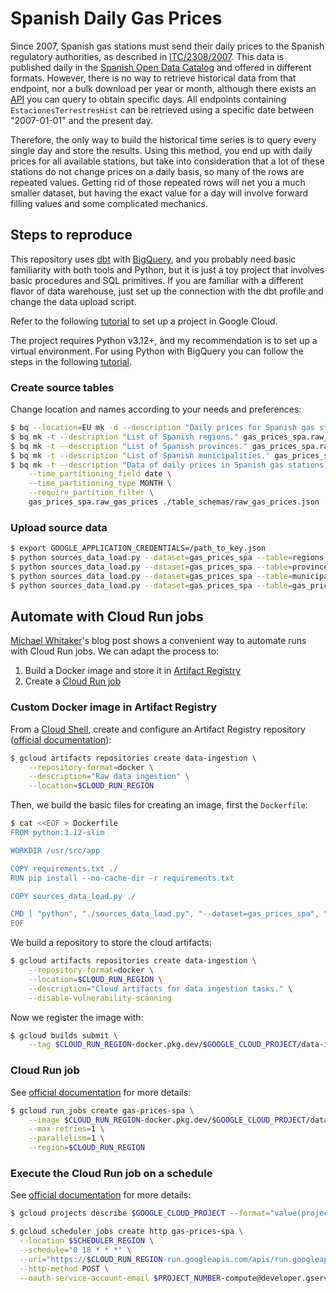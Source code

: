 # Spanish Daily Gas Prices

Since 2007, Spanish gas stations must send their daily prices to the Spanish regulatory authorities, as described in [ITC/2308/2007](https://www.boe.es/diario_boe/txt.php?id=BOE-A-2007-14592). This data is published daily in the [Spanish Open Data Catalog](https://datos.gob.es/es/catalogo/e05068001-precio-de-carburantes-en-las-gasolineras-espanolas) and offered in different formats. However, there is no way to retrieve historical data from that endpoint, nor a bulk download per year or month, although there exists an [API](https://sedeaplicaciones.minetur.gob.es/ServiciosRESTCarburantes/PreciosCarburantes/help) you can query to obtain specific days. All endpoints containing `EstacionesTerrestresHist` can be retrieved using a specific date between "2007-01-01" and the present day.

Therefore, the only way to build the historical time series is to query every single day and store the results. Using this method, you end up with daily prices for all available stations, but take into consideration that a lot of these stations do not change prices on a daily basis, so many of the rows are repeated values. Getting rid of those repeated rows will net you a much smaller dataset, but having the exact value for a day will involve forward filling values and some complicated mechanics.

## Steps to reproduce

This repository uses [dbt](https://www.getdbt.com) with [BigQuery](https://cloud.google.com/bigquery), and you probably need basic familiarity with both tools and Python, but it is just a toy project that involves basic procedures and SQL primitives. If you are familiar with a different flavor of data warehouse, just set up the connection with the dbt profile and change the data upload script.

Refer to the following [tutorial](https://cloud.google.com/resource-manager/docs/creating-managing-projects) to set up a project in Google Cloud.

The project requires Python v3.12+, and my recommendation is to set up a virtual environment. For using Python with BigQuery you can follow the steps in the following [tutorial](https://codelabs.developers.google.com/codelabs/cloud-bigquery-python).

### Create source tables

Change location and names according to your needs and preferences:

```bash
$ bq --location=EU mk -d --description "Daily prices for Spanish gas stations." gas_prices_spa
$ bq mk -t --description "List of Spanish regions." gas_prices_spa.raw_regions ./table_schemas/raw_regions.json
$ bq mk -t --description "List of Spanish provinces." gas_prices_spa.raw_provinces ./table_schemas/raw_provinces.json
$ bq mk -t --description "List of Spanish municipalities." gas_prices_spa.raw_municipalities ./table_schemas/raw_municipalities.json
$ bq mk -t --description "Data of daily prices in Spanish gas stations." \
    --time_partitioning_field date \
    --time_partitioning_type MONTH \
    --require_partition_filter \
    gas_prices_spa.raw_gas_prices ./table_schemas/raw_gas_prices.json
```

### Upload source data

```bash
$ export GOOGLE_APPLICATION_CREDENTIALS=/path_to_key.json
$ python sources_data_load.py --dataset=gas_prices_spa --table=regions
$ python sources_data_load.py --dataset=gas_prices_spa --table=provinces
$ python sources_data_load.py --dataset=gas_prices_spa --table=municipalities
$ python sources_data_load.py --dataset=gas_prices_spa --table=gas_prices --start_date=2007-01-01
```

## Automate with Cloud Run jobs

[Michael Whitaker](https://www.michaelwhitaker.com/posts/2022-06-01-cloud-run-jobs)'s blog post shows a convenient way to automate runs with Cloud Run jobs. We can adapt the process to:

1. Build a Docker image and store it in [Artifact Registry](https://cloud.google.com/artifact-registry)
2. Create a [Cloud Run job](https://cloud.google.com/run/docs/create-jobs)

### Custom Docker image in Artifact Registry

From a [Cloud Shell](https://cloud.google.com/shell/docs), create and configure an Artifact Registry repository ([official documentation](https://cloud.google.com/artifact-registry/docs/repositories/create-repos#create)):

```bash
$ gcloud artifacts repositories create data-ingestion \
    --repository-format=docker \
    --description="Raw data ingestion" \
    --location=$CLOUD_RUN_REGION
```

Then, we build the basic files for creating an image, first the `Dockerfile`:

```bash
$ cat <<EOF > Dockerfile
FROM python:3.12-slim

WORKDIR /usr/src/app

COPY requirements.txt ./
RUN pip install --no-cache-dir -r requirements.txt

COPY sources_data_load.py ./

CMD [ "python", "./sources_data_load.py", "--dataset=gas_prices_spa", "--table=gas_prices" ]
EOF
```

We build a repository to store the cloud artifacts:

```bash
$ gcloud artifacts repositories create data-ingestion \
    --repository-format=docker \
    --location=$CLOUD_RUN_REGION \
    --description="Cloud artifacts for data ingestion tasks." \
    --disable-vulnerability-scanning
```

Now we register the image with:

```bash
$ gcloud builds submit \
    --tag $CLOUD_RUN_REGION-docker.pkg.dev/$GOOGLE_CLOUD_PROJECT/data-ingestion/gas-prices-spa
```

### Cloud Run job

See [official documentation](https://cloud.google.com/run/docs/create-jobs) for more details:

```bash
$ gcloud run jobs create gas-prices-spa \
    --image $CLOUD_RUN_REGION-docker.pkg.dev/$GOOGLE_CLOUD_PROJECT/data-ingestion/gas-prices-spa \
    --max-retries=1 \
    --parallelism=1 \
    --region=$CLOUD_RUN_REGION
```
### Execute the Cloud Run job on a schedule

See [official documentation](https://cloud.google.com/run/docs/execute/jobs-on-schedule) for more details:

```bash
$ gcloud projects describe $GOOGLE_CLOUD_PROJECT --format="value(projectNumber)"
```

```bash
$ gcloud scheduler jobs create http gas-prices-spa \
  --location $SCHEDULER_REGION \
  --schedule="0 18 * * *" \
  --uri="https://$CLOUD_RUN_REGION-run.googleapis.com/apis/run.googleapis.com/v1/namespaces/$GOOGLE_CLOUD_PROJECT/jobs/gas-prices-spa:run" \
  --http-method POST \
  --oauth-service-account-email $PROJECT_NUMBER-compute@developer.gserviceaccount.com
```
